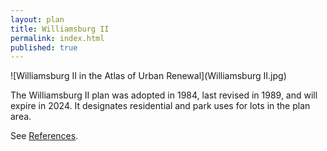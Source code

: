 ```yaml
---
layout: plan
title: Williamsburg II
permalink: index.html
published: true
---
```


![Williamsburg II in the Atlas of Urban Renewal](Williamsburg II.jpg)

The Williamsburg II plan was adopted in 1984, last revised in 1989, and will expire in 2024. It designates residential and park uses for lots in the plan area.

See [References](http://www.urbanreviewer.org/#page=references.html).